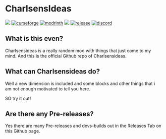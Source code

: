 # CharlsensIdeas

[![](https://cf.way2muchnoise.eu/full_charlsensideas_downloads.svg?badge_style=for_the_badge)](https://www.curseforge.com/minecraft/mc-mods/charlsensideas)
[![curseforge](https://img.shields.io/badge/-CurseForge-gray?style=for-the-badge&logo=curseforge&labelColor=orange)](https://www.curseforge.com/minecraft/mc-mods/charlsensideas)
[![modrinth](https://img.shields.io/badge/-modrinth-gray?style=for-the-badge&labelColor=green&labelWidth=15&logo=appveyor&logoColor=white)](https://modrinth.com/mod/charlsensideas)
[![](https://img.shields.io/modrinth/dt/charlsensideas?color=green&logo=modrinth&style=for-the-badge)]((https://modrinth.com/mod/charlsensideas))
[![release](https://img.shields.io/github/v/release/TheCharlsen/Charlsensideas?color=blue&include_prereleases&logo=github&style=for-the-badge)](https://github.com/TheCharlsen/CharlsensIdeas/releases)
[![discord](https://img.shields.io/discord/824979507626508308?label=Charlsens%20Modding&logo=discord&logoColor=white&style=for-the-badge)](https://discord.gg/fPZgf2y3eB)

## What is this even?
Charlsensideas is a really random mod with things that just come to my mind. And this is the official Github repo of Charlsensideas.

## What can Charlsensideas do?
Well a new dimension is included and some blocks and other things that i am not enough motivated to tell you here.

SO try it out!

## Are there any Pre-releases?
Yes there are many Pre-releases and devs-builds out in the Releases Tab on this Github page.